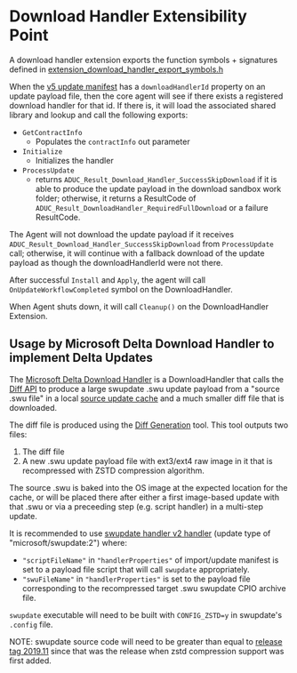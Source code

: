 # Download Handler Extensibility Point

A download handler extension exports the function symbols + signatures defined in [extension_download_handler_export_symbols.h](../inc/aduc/exports/extension_download_handler_export_symbols.h)

When the [v5 update manifest](../../../docs/agent-reference/update-manifest-v5-schema.md) has a `downloadHandlerId` property on an update payload file, then the core agent will see if there exists a registered download handler for that id. If there is, it will load the associated shared library and lookup and call the following exports:

- `GetContractInfo`
  - Populates the `contractInfo` out parameter
- `Initialize`
  - Initializes the handler
- `ProcessUpdate`
  - returns `ADUC_Result_Download_Handler_SuccessSkipDownload` if it is able to produce the update payload in the download sandbox work folder; otherwise, it returns a ResultCode of `ADUC_Result_DownloadHandler_RequiredFullDownload` or a failure ResultCode.

The Agent will not download the update payload if it receives `ADUC_Result_Download_Handler_SuccessSkipDownload` from `ProcessUpdate` call; otherwise, it will continue with a fallback download of the update payload as though the downloadHandlerId were not there.

After successful `Install` and `Apply`, the agent will call `OnUpdateWorkflowCompleted` symbol on the DownloadHandler.

When Agent shuts down, it will call `Cleanup()` on the DownloadHandler Extension.

## Usage by Microsoft Delta Download Handler to implement Delta Updates

The [Microsoft Delta Download Handler](./plugin_examples/microsoft_delta_download_handler/handler/plugin/src/microsoft_delta_download_handler_plugin.EXPORTS.c) is a DownloadHandler that calls the [Diff API](https://github.com/Azure/iot-hub-device-update-delta#diff-api) to produce a large swupdate .swu update payload from a "source .swu file" in a local [source update cache](./plugin_examples/microsoft_delta_download_handler/source_update_cache/inc/aduc/source_update_cache.h) and a much smaller diff file that is downloaded.

The diff file is produced using the [Diff Generation](https://github.com/Azure/iot-hub-device-update-delta#diff-generation) tool. This tool outputs two files:

1. The diff file
2. A new .swu update payload file with ext3/ext4 raw image in it that is recompressed with ZSTD compression algorithm.

The source .swu is baked into the OS image at the expected location for the cache, or will be placed there after either a first image-based update with that .swu or via a preceeding step (e.g. script handler) in a multi-step update.

It is recommended to use [swupdate handler v2 handler](../step_handlers/swupdate_handler_v2/README.md) (update type of "microsoft/swupdate:2") where: 
- `"scriptFileName"` in `"handlerProperties"` of import/update manifest is set to a payload file script that will call `swupdate` appropriately.
- `"swuFileName"` in `"handlerProperties"` is set to the payload file corresponding to the recompressed target .swu swupdate CPIO archive file.

`swupdate` executable will need to be built with `CONFIG_ZSTD=y` in swupdate's `.config` file.

NOTE: swupdate source code will need to be greater than equal to [release tag 2019.11](https://github.com/sbabic/swupdate/releases/tag/2019.11) since that was the release when zstd compression support was first added.
